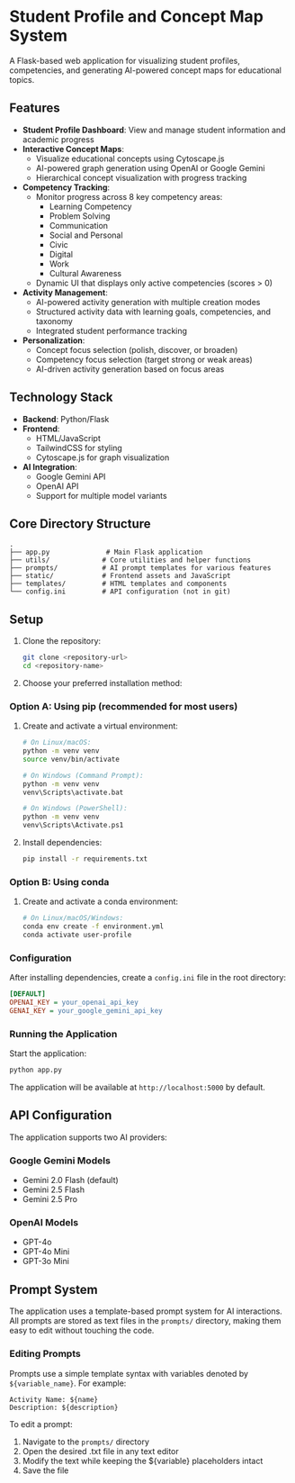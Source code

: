 # Student Profile and Concept Map System

A Flask-based web application for visualizing student profiles, competencies, and generating AI-powered concept maps for educational topics.

## Features

- **Student Profile Dashboard**: View and manage student information and academic progress
- **Interactive Concept Maps**: 
  - Visualize educational concepts using Cytoscape.js
  - AI-powered graph generation using OpenAI or Google Gemini
  - Hierarchical concept visualization with progress tracking
- **Competency Tracking**: 
  - Monitor progress across 8 key competency areas:
    - Learning Competency
    - Problem Solving
    - Communication
    - Social and Personal
    - Civic
    - Digital
    - Work
    - Cultural Awareness
  - Dynamic UI that displays only active competencies (scores > 0)
- **Activity Management**:
  - AI-powered activity generation with multiple creation modes
  - Structured activity data with learning goals, competencies, and taxonomy
  - Integrated student performance tracking
- **Personalization**:
  - Concept focus selection (polish, discover, or broaden)
  - Competency focus selection (target strong or weak areas)
  - AI-driven activity generation based on focus areas

## Technology Stack

- **Backend**: Python/Flask
- **Frontend**: 
  - HTML/JavaScript
  - TailwindCSS for styling
  - Cytoscape.js for graph visualization
- **AI Integration**:
  - Google Gemini API
  - OpenAI API
  - Support for multiple model variants

## Core Directory Structure

```
.
├── app.py              # Main Flask application
├── utils/             # Core utilities and helper functions
├── prompts/           # AI prompt templates for various features
├── static/            # Frontend assets and JavaScript
├── templates/         # HTML templates and components
└── config.ini         # API configuration (not in git)
```

## Setup

1. Clone the repository:
   ```bash
   git clone <repository-url>
   cd <repository-name>
   ```

2. Choose your preferred installation method:

### Option A: Using pip (recommended for most users)

1. Create and activate a virtual environment:
   ```bash
   # On Linux/macOS:
   python -m venv venv
   source venv/bin/activate

   # On Windows (Command Prompt):
   python -m venv venv
   venv\Scripts\activate.bat

   # On Windows (PowerShell):
   python -m venv venv
   venv\Scripts\Activate.ps1
   ```

2. Install dependencies:
   ```bash
   pip install -r requirements.txt
   ```

### Option B: Using conda

1. Create and activate a conda environment:
   ```bash
   # On Linux/macOS/Windows:
   conda env create -f environment.yml
   conda activate user-profile
   ```

### Configuration

After installing dependencies, create a `config.ini` file in the root directory:
```ini
[DEFAULT]
OPENAI_KEY = your_openai_api_key
GENAI_KEY = your_google_gemini_api_key
```

### Running the Application

Start the application:
```bash
python app.py
```

The application will be available at `http://localhost:5000` by default.

## API Configuration

The application supports two AI providers:

### Google Gemini Models
- Gemini 2.0 Flash (default)
- Gemini 2.5 Flash
- Gemini 2.5 Pro

### OpenAI Models
- GPT-4o
- GPT-4o Mini
- GPT-3o Mini

## Prompt System

The application uses a template-based prompt system for AI interactions. All prompts are stored as text files in the `prompts/` directory, making them easy to edit without touching the code.

### Editing Prompts

Prompts use a simple template syntax with variables denoted by `${variable_name}`. For example:

```
Activity Name: ${name}
Description: ${description}
```

To edit a prompt:

1. Navigate to the `prompts/` directory
2. Open the desired .txt file in any text editor
3. Modify the text while keeping the ${variable} placeholders intact
4. Save the file